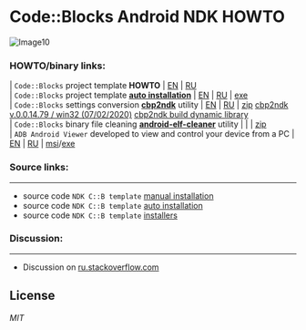 
# Code::Blocks Android NDK HOWTO

![Image10](img/banner.png)

### HOWTO/binary links:

| `Code::Blocks` project template __HOWTO__ | [EN](https://clclon.github.io/Code-Blocks-Android-NDK/README.EN.html) | [RU](https://clclon.github.io/Code-Blocks-Android-NDK/README.RU.html)  
| `Code::Blocks` project template [__auto installation__](https://github.com/ClnViewer/Code-Blocks-Android-NDK/tree/master/CB-Template/autoinstall/src/CodeBlocks/templates/wizard/ndk_android) | [EN](https://clclon.github.io/Code-Blocks-Android-NDK/CBNDKAUTOINSTALL.EN.html) | [RU](https://clclon.github.io/Code-Blocks-Android-NDK/CBNDKAUTOINSTALL.RU.html) | [exe](https://clclon.github.io/Code-Blocks-Android-NDK/CodeBlocksNdkTemplate.exe)  
| `Code::Blocks` settings conversion [__cbp2ndk__](https://github.com/ClnViewer/Code-Blocks-Android-NDK/tree/master/cbp2ndk) utility | [EN](https://clclon.github.io/Code-Blocks-Android-NDK/CBP2NDK.EN.html) | [RU](https://clclon.github.io/Code-Blocks-Android-NDK/CBP2NDK.RU.html) | [zip](https://clclon.github.io/Code-Blocks-Android-NDK/cbp2ndk.zip) [cbp2ndk v.0.0.14.79 / win32 (07/02/2020)](https://clclon.github.io/Code-Blocks-Android-NDK/cbp2ndk.zip) [cbp2ndk build dynamic library](https://clclon.github.io/Code-Blocks-Android-NDK/cbp2ndkLinkedLib.zip)  
| `Code::Blocks` binary file cleaning [__android-elf-cleaner__](https://github.com/ClnViewer/Code-Blocks-Android-NDK/tree/master/android-elf-cleaner) utility | | | [zip](https://clclon.github.io/Code-Blocks-Android-NDK/android-elf-cleaner.zip)  
| `ADB Android Viewer` developed to view and control your device from a PC | [EN](https://clclon.github.io/Code-Blocks-Android-NDK/ADBANDROIDVIEWER.EN.html) | [RU](https://clclon.github.io/Code-Blocks-Android-NDK/ADBANDROIDVIEWER.RU.html) | [msi](https://clclon.github.io/ADB-Android-Viewer/dist/Android-ADB-Viewer.msi)/[exe](https://clclon.github.io/ADB-Android-Viewer/dist/ADBViewer.exe)  

### Source links:

----------

- source code `NDK C::B template` [manual installation](https://github.com/ClnViewer/Code-Blocks-Android-NDK/tree/master/CB-Template/)  
- source code `NDK C::B template` [auto installation](https://github.com/ClnViewer/Code-Blocks-Android-NDK/tree/master/CB-Template/autoinstall/src/CodeBlocks/templates/wizard/ndk_android)  
- source code `NDK C::B template` [installers](https://github.com/ClnViewer/Code-Blocks-Android-NDK/tree/master/CB-Template/autoinstall)  

### Discussion:

----------

- Discussion on [ru.stackoverflow.com](https://ru.stackoverflow.com/questions/972826/codeblocks-android-ndk/972896#972896)  

## License

_MIT_

